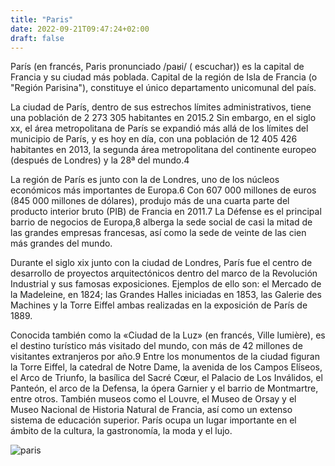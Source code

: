 ```yaml
---
title: "Paris"
date: 2022-09-21T09:47:24+02:00
draft: false
---
```


París (en francés, Paris pronunciado /paʁi/ ( escuchar)) es la capital de Francia y su ciudad más poblada. Capital de la región de Isla de Francia (o "Región Parisina"), constituye el único departamento unicomunal del país.

La ciudad de París, dentro de sus estrechos límites administrativos, tiene una población de 2 273 305 habitantes en 2015.2​ Sin embargo, en el siglo xx, el área metropolitana de París se expandió más allá de los límites del municipio de París, y es hoy en día, con una población de 12 405 426 habitantes en 2013, la segunda área metropolitana del continente europeo (después de Londres) y la 28ª del mundo.4​

La región de París es junto con la de Londres, uno de los núcleos económicos más importantes de Europa.6​ Con 607 000 millones de euros (845 000 millones de dólares), produjo más de una cuarta parte del producto interior bruto (PIB) de Francia en 2011.7​ La Défense es el principal barrio de negocios de Europa,8​ alberga la sede social de casi la mitad de las grandes empresas francesas, así como la sede de veinte de las cien más grandes del mundo.

Durante el siglo xix junto con la ciudad de Londres, París fue el centro de desarrollo de proyectos arquitectónicos dentro del marco de la Revolución Industrial y sus famosas exposiciones. Ejemplos de ello son: el Mercado de la Madeleine, en 1824; las Grandes Halles iniciadas en 1853, las Galerie des Machines y la Torre Eiffel ambas realizadas en la exposición de París de 1889.

Conocida también como la «Ciudad de la Luz» (en francés, Ville lumière), es el destino turístico más visitado del mundo, con más de 42 millones de visitantes extranjeros por año.9​ Entre los monumentos de la ciudad figuran la Torre Eiffel, la catedral de Notre Dame, la avenida de los Campos Elíseos, el Arco de Triunfo, la basílica del Sacré Cœur, el Palacio de Los Inválidos, el Panteón, el arco de la Defensa, la ópera Garnier y el barrio de Montmartre, entre otros. También museos como el Louvre, el Museo de Orsay y el Museo Nacional de Historia Natural de Francia, así como un extenso sistema de educación superior. París ocupa un lugar importante en el ámbito de la cultura, la gastronomía, la moda y el lujo.

![paris](https://upload.wikimedia.org/wikipedia/commons/thumb/4/4b/La_Tour_Eiffel_vue_de_la_Tour_Saint-Jacques%2C_Paris_ao%C3%BBt_2014_%282%29.jpg/288px-La_Tour_Eiffel_vue_de_la_Tour_Saint-Jacques%2C_Paris_ao%C3%BBt_2014_%282%29.jpg)